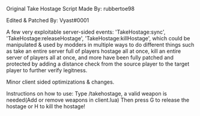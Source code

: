 Original Take Hostage Script Made By: rubbertoe98

Edited & Patched By: Vyast#0001

A few very exploitable server-sided events: 'TakeHostage:sync', 'TakeHostage:releaseHostage', 'TakeHostage:killHostage', which could be manipulated & used by modders in multiple ways to do different things such as take an entire server full of players hostage all at once, kill an entire server of players all at once, and more have been fully patched and protected by adding a distance check from the source player to the target player to further verify legitness.

Minor client sided optimizations & changes.

Instructions on how to use:
Type /takehostage, a valid weapon is needed(Add or remove weapons in client.lua)
Then press G to release the hostage or H to kill the hostage!
